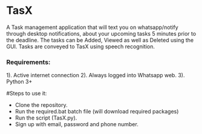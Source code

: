 # TasX
A Task management application that will text you on whatsapp/notify through desktop notifications, about your upcoming tasks 5 minutes prior to the deadline.
The tasks can be Added, Viewed as well as Deleted using the GUI.
Tasks are conveyed to TasX using speech recognition.

### Requirements:
1). Active internet connection
2). Always logged into Whatsapp web. 
3).  Python 3+

#Steps to use it:
- Clone the repository.
- Run the required.bat batch file (will download required packages)
- Run the script (TasX.py).
- Sign up with email, password and phone number.
